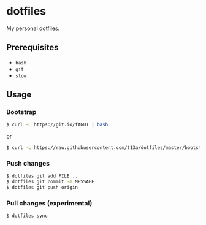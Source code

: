 # dotfiles

My personal dotfiles.

## Prerequisites

- `bash`
- `git`
- `stow`

## Usage

### Bootstrap

```sh
$ curl -L https://git.io/fAGDT | bash
```

or

```sh
$ curl -L https://raw.githubusercontent.com/t13a/dotfiles/master/bootstrap | bash
```

### Push changes

```sh
$ dotfiles git add FILE...
$ dotfiles git commit -m MESSAGE
$ dotfiles git push origin
```

### Pull changes (experimental)

```sh
$ dotfiles sync
```
